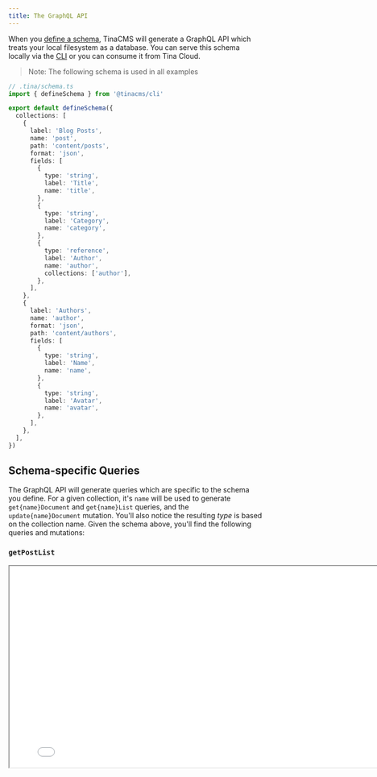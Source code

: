```yaml
---
title: The GraphQL API
---
```


When you [define a schema](/docs/schema), TinaCMS will generate a GraphQL API which treats your local filesystem as a database. You can serve this schema locally via the [CLI](/tina-cloud/cli) or you can consume it from Tina Cloud.

> Note: The following schema is used in all examples

```ts
// .tina/schema.ts
import { defineSchema } from '@tinacms/cli'

export default defineSchema({
  collections: [
    {
      label: 'Blog Posts',
      name: 'post',
      path: 'content/posts',
      format: 'json',
      fields: [
        {
          type: 'string',
          label: 'Title',
          name: 'title',
        },
        {
          type: 'string',
          label: 'Category',
          name: 'category',
        },
        {
          type: 'reference',
          label: 'Author',
          name: 'author',
          collections: ['author'],
        },
      ],
    },
    {
      label: 'Authors',
      name: 'author',
      format: 'json',
      path: 'content/authors',
      fields: [
        {
          type: 'string',
          label: 'Name',
          name: 'name',
        },
        {
          type: 'string',
          label: 'Avatar',
          name: 'avatar',
        },
      ],
    },
  ],
})
```

## Schema-specific Queries

The GraphQL API will generate queries which are specific to the schema you define. For a given collection, it's `name` will be used to generate `get{name}Document` and `get{name}List` queries, and the `update{name}Document` mutation. You'll also notice the resulting _type_ is based on the collection name. Given the schema above, you'll find the following queries and mutations:

### `getPostList`

<iframe loading="lazy" src="/api/graphiql/?query=%7B%0A%20%20getPostList%20%7B%0A%20%20%09edges%20%7B%0A%20%20%20%20%20%20node%20%7B%0A%20%20%20%20%20%20%20%20id%0A%20%20%20%20%20%20%20%20data%20%7B%0A%20%20%20%20%20%20%20%20%20%20title%0A%20%20%20%20%20%20%20%20%7D%0A%20%20%20%20%20%20%7D%0A%20%20%20%20%7D%0A%20%20%7D%0A%7D&operationName=GetBlogPost" width="800" height="400" />

### `getPostDocument`

<iframe loading="lazy" src="/api/graphiql/?query=%7B%0A%20%20getPostDocument(relativePath%3A%20%22voteForPedro.json%22)%20%7B%0A%20%20%20%20data%20%7B%0A%20%20%20%20%20%20title%0A%20%20%20%20%20%20category%0A%20%20%20%20%20%20author%20%7B%0A%20%20%20%20%20%20%20%20__typename%0A%20%20%20%20%20%20%20%20%23%20Note%20that%20we%20need%20to%20%0A%20%20%20%20%20%20%20%20%23%20disambiguate%20because%20_author_%0A%20%20%20%20%20%20%20%20%23%20could%20be%20from%20one%20of%20%0A%20%20%20%20%20%20%20%20%23%20several%20collections%0A%20%20%20%20%20%20%20%20...on%20AuthorDocument%20%7B%0A%20%20%20%20%20%20%20%20%20%20data%20%7B%0A%20%20%20%20%20%20%20%20%20%20%20%20name%0A%20%20%20%20%20%20%20%20%20%20%7D%0A%20%20%20%20%20%20%20%20%7D%0A%20%20%20%20%20%20%7D%0A%20%20%20%20%7D%0A%20%20%7D%0A%7D&operationName=GetBlogPost" width="800" height="400" />

### `getAuthorDocument`

<iframe loading="lazy" src="/api/graphiql/?query=%7B%0A%20%20getAuthorDocument(relativePath%3A%20%22napolean.json%22)%20%7B%0A%20%20%20%20data%20%7B%0A%20%20%20%20%20%20name%0A%20%20%20%20%7D%0A%20%20%7D%0A%7D&operationName=GetBlogPost" width="800" height="400" />

## General queries

### `getDocument`

<iframe loading="lazy" src="/api/graphiql/?query=%7B%0A%20%20getDocument(collection%3A%20%22post%22%2C%20relativePath%3A%20%22voteForPedro.json%22)%20%7B%0A%20%20%20%20...on%20PostDocument%20%7B%0A%20%20%20%20%20%20data%20%7B%0A%20%20%20%20%20%20%20%20title%0A%20%20%20%20%20%20%7D%0A%20%20%20%20%7D%0A%20%20%7D%0A%7D&operationName=GetBlogPost" width="800" height="400" />

### `getCollections`

<iframe loading="lazy" src="/api/graphiql/?query=%7B%0A%20%20getCollections%20%7B%0A%20%20%20%20name%0A%20%20%20%20documents%20%7B%0A%20%20%20%20%20%20edges%20%7B%0A%20%20%20%20%20%20%20%20node%20%7B%0A%20%20%20%20%20%20%20%20%20%20...on%20Document%20%7B%0A%20%20%20%20%20%20%20%20%20%20%20%20id%0A%20%20%20%20%20%20%20%20%20%20%7D%0A%20%20%20%20%20%20%20%20%7D%0A%20%20%20%20%20%20%7D%0A%20%20%20%20%7D%0A%20%20%7D%0A%7D&operationName=GetBlogPost" width="800" height="400" />

### `getCollection`

<iframe loading="lazy" src="/api/graphiql/?query=%7B%0A%20%20getCollection(collection%3A%20%22post%22)%20%7B%0A%20%20%20%20name%0A%20%20%20%20documents%20%7B%0A%20%20%20%20%20%20edges%20%7B%0A%20%20%20%20%20%20%20%20node%20%7B%0A%20%20%20%20%20%20%20%20%20%20...on%20Document%20%7B%0A%20%20%20%20%20%20%20%20%20%20%20%20id%0A%20%20%20%20%20%20%20%20%20%20%7D%0A%20%20%20%20%20%20%20%20%7D%0A%20%20%20%20%20%20%7D%0A%20%20%20%20%7D%0A%20%20%7D%0A%7D&operationName=GetBlogPost" width="800" height="400" />

## Schema-specific Mutations

> Note: Update mutations will overwrite _all_ fields. Omitting a field will result in it being nullified.

### `updatePostDocument`

<iframe loading="lazy" src="/api/graphiql/?query=mutation%20%7B%0A%20%20updatePostDocument(relativePath%3A%20%22voteForPedro.json%22%2C%20params%3A%20%7B%0A%20%20%20%20title%3A%20%22Vote%20For%20Napolean%20Instead%22%2C%0A%20%20%20%20category%3A%20%22politics%22%2C%0A%20%20%20%20author%3A%20%22content%2Fauthors%2Fnapolean.json%22%0A%20%20%7D)%20%7B%0A%20%20%20%20data%20%7B%0A%20%20%20%20%20%20title%0A%20%20%20%20%20%20category%0A%20%20%20%20%20%20author%20%7B%0A%20%20%20%20%20%20%20%20...on%20AuthorDocument%20%7B%0A%20%20%20%20%20%20%20%20%20%20id%0A%20%20%20%20%20%20%20%20%7D%0A%20%20%20%20%20%20%7D%0A%20%20%20%20%7D%0A%20%20%7D%0A%7D&operationName=GetBlogPost" width="800" height="400" />

### `updateAuthorDocument`

<iframe loading="lazy" src="/api/graphiql/?query=mutation%20%7B%0A%20%20updateAuthorDocument(relativePath%3A%20%22napolean.json%22%2C%20params%3A%20%7B%0A%20%20%20%20name%3A%20%22Napolean%22%0A%20%20%20%20avatar%3A%20%22https%3A%2F%2Fpath.to%2Fmy-avatar.jpg%22%0A%20%20%7D)%20%7B%0A%20%20%20%20data%20%7B%0A%20%20%20%20%20%20name%0A%20%20%20%20%20%20avatar%0A%20%20%20%20%7D%0A%20%20%7D%0A%7D&operationName=GetBlogPost" width="800" height="400" />

# General Mutations

### `addPendingDocument`

> Note: `addPendingDocument` does not currently support fields of any kind, just creating the record.

<iframe loading="lazy" src="/api/graphiql/?query=mutation%20%7B%0A%20%20addPendingDocument(collection%3A%20%22post%22%2C%20relativePath%3A%20%22pedro.json%22)%20%7B%0A%20%20%20%20__typename%0A%20%20%7D%0A%7D&operationName=GetBlogPost" width="800" height="400" />

### `updateDocument`

<iframe loading="lazy" src="/api/graphiql/?query=mutation%20%7B%0A%20%20updateDocument(%0A%20%20%20%20collection%3A%20%22post%22%2C%0A%20%20%20%20relativePath%3A%20%22voteForPedro.json%22%2C%20%0A%20%20%20%20params%3A%20%7B%0A%20%20%20%20post%3A%20%7B%0A%20%20%20%20%20%20title%3A%20%22Vote%20For%20Napolean%20Instead%22%2C%20%0A%20%20%20%20%20%20category%3A%20%22politics%22%2C%20%0A%20%20%20%20%20%20author%3A%20%22content%2Fauthors%2Fnapolean.json%22%0A%20%20%20%20%7D%0A%20%20%7D)%20%7B%0A%20%20%20%20...on%20PostDocument%20%7B%0A%20%20%20%20%20%20data%20%7B%0A%20%20%20%20%20%20%20%20title%0A%20%20%20%20%20%20%20%20category%0A%20%20%20%20%20%20%7D%0A%20%20%20%20%7D%0A%20%20%7D%0A%7D%0A&operationName=GetBlogPost" width="800" height="400" />
